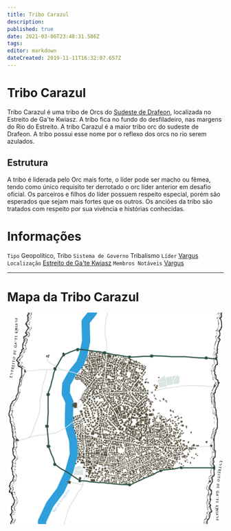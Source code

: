 ```yaml
---
title: Tribo Carazul
description: 
published: true
date: 2021-03-06T23:48:31.586Z
tags: 
editor: markdown
dateCreated: 2019-11-11T16:32:07.657Z
---
```


<!-- SUBTITLE: Visão geral sobre Tribo Carazul -->

# Tribo Carazul
Tribo Carazul é uma tribo de Orcs do [Sudeste de Drafeon](http://localhost/lugares/plano-material/drafeon/sudeste-de-drafeon#sudeste-de-drafeon), localizada no Estreito de Ga'te Kwiasz. A tribo fica no fundo do desfiladeiro, nas margens do Rio do Estreito. A tribo Carazul é a maior tribo orc do sudeste de Drafeon. A tribo possui esse nome por o reflexo dos orcs no rio serem azulados.

## Estrutura
A tribo é liderada pelo Orc mais forte, o líder pode ser macho ou fêmea, tendo como único requisito ter derrotado o orc líder anterior em desafio oficial. Os parceiros e filhos do líder possuem respeito especial, porém são esperados que sejam mais fortes que os outros. Os anciões da tribo são tratados com respeito por sua vivência e histórias conhecidas.

# Informações
`Tipo` Geopolítico, Tribo
`Sistema de Governo` Tribalismo
`Líder` [Vargus](http://localhost/en/individuos/vargus)
`Localização` [Estreito de Ga'te Kwiasz](http://localhost/lugares/plano-material/drafeon/sudeste-de-drafeon/estreito-de-gate-kwiasz#estreito-de-gate-kwiasz)
`Membros Notáveis` [Vargus](http://localhost/en/individuos/vargus)

----

# Mapa da Tribo Carazul
![tribo_carazul.jpg](/uploads/mapas/tribo_carazul.jpg)